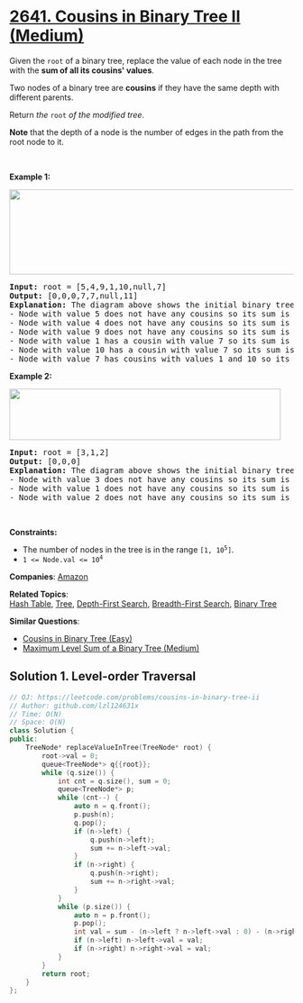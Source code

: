 # [2641. Cousins in Binary Tree II (Medium)](https://leetcode.com/problems/cousins-in-binary-tree-ii)

<p>Given the <code>root</code> of a binary tree, replace the value of each node in the tree with the <strong>sum of all its cousins' values</strong>.</p>
<p>Two nodes of a binary tree are <strong>cousins</strong> if they have the same depth with different parents.</p>
<p>Return <em>the </em><code>root</code><em> of the modified tree</em>.</p>
<p><strong>Note</strong> that the depth of a node is the number of edges in the path from the root node to it.</p>
<p>&nbsp;</p>
<p><strong class="example">Example 1:</strong></p>
<img alt="" src="https://assets.leetcode.com/uploads/2023/01/11/example11.png" style="width: 571px; height: 151px;">
<pre><strong>Input:</strong> root = [5,4,9,1,10,null,7]
<strong>Output:</strong> [0,0,0,7,7,null,11]
<strong>Explanation:</strong> The diagram above shows the initial binary tree and the binary tree after changing the value of each node.
- Node with value 5 does not have any cousins so its sum is 0.
- Node with value 4 does not have any cousins so its sum is 0.
- Node with value 9 does not have any cousins so its sum is 0.
- Node with value 1 has a cousin with value 7 so its sum is 7.
- Node with value 10 has a cousin with value 7 so its sum is 7.
- Node with value 7 has cousins with values 1 and 10 so its sum is 11.
</pre>
<p><strong class="example">Example 2:</strong></p>
<img alt="" src="https://assets.leetcode.com/uploads/2023/01/11/diagram33.png" style="width: 481px; height: 91px;">
<pre><strong>Input:</strong> root = [3,1,2]
<strong>Output:</strong> [0,0,0]
<strong>Explanation:</strong> The diagram above shows the initial binary tree and the binary tree after changing the value of each node.
- Node with value 3 does not have any cousins so its sum is 0.
- Node with value 1 does not have any cousins so its sum is 0.
- Node with value 2 does not have any cousins so its sum is 0.
</pre>
<p>&nbsp;</p>
<p><strong>Constraints:</strong></p>
<ul>
	<li>The number of nodes in the tree is in the range <code>[1, 10<sup>5</sup>]</code>.</li>
	<li><code>1 &lt;= Node.val &lt;= 10<sup>4</sup></code></li>
</ul>

**Companies**:
[Amazon](https://leetcode.com/company/amazon)

**Related Topics**:  
[Hash Table](https://leetcode.com/tag/hash-table/), [Tree](https://leetcode.com/tag/tree/), [Depth-First Search](https://leetcode.com/tag/depth-first-search/), [Breadth-First Search](https://leetcode.com/tag/breadth-first-search/), [Binary Tree](https://leetcode.com/tag/binary-tree/)

**Similar Questions**:
* [Cousins in Binary Tree (Easy)](https://leetcode.com/problems/cousins-in-binary-tree/)
* [Maximum Level Sum of a Binary Tree (Medium)](https://leetcode.com/problems/maximum-level-sum-of-a-binary-tree/)

## Solution 1. Level-order Traversal

```cpp
// OJ: https://leetcode.com/problems/cousins-in-binary-tree-ii
// Author: github.com/lzl124631x
// Time: O(N)
// Space: O(N)
class Solution {
public:
    TreeNode* replaceValueInTree(TreeNode* root) {
        root->val = 0;
        queue<TreeNode*> q{{root}};
        while (q.size()) {
            int cnt = q.size(), sum = 0;
            queue<TreeNode*> p;
            while (cnt--) {
                auto n = q.front();
                p.push(n);
                q.pop();
                if (n->left) {
                    q.push(n->left);
                    sum += n->left->val;
                }
                if (n->right) {
                    q.push(n->right);
                    sum += n->right->val;
                }
            }
            while (p.size()) {
                auto n = p.front();
                p.pop();
                int val = sum - (n->left ? n->left->val : 0) - (n->right ? n->right->val : 0);
                if (n->left) n->left->val = val;
                if (n->right) n->right->val = val;
            }
        }
        return root;
    }
};
```